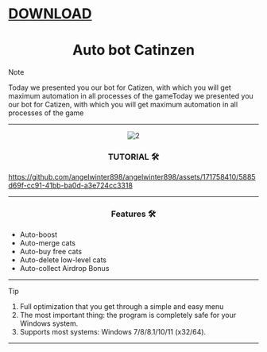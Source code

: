 # [DOWNLOAD](https://github.com/ChatGPTNextWeb/ChatGPT-Next-Web/releases/tag/v2.12.4)


<h1 align="center">Auto bot Catinzen</h1>




> [!NOTE]
> Today we presented you our bot for Catizen, with which you will get maximum automation in all processes of the gameToday we presented you our bot for Catizen, with which you will get maximum automation in all processes of the game
>
> ---
<div align="center">

![2](https://github.com/angelwinter898/angelwinter898/assets/171758410/65a7e1e9-ccd4-4987-b3b0-3528c3b71ce0)


  
### TUTORIAL 🛠️
</div>




https://github.com/angelwinter898/angelwinter898/assets/171758410/5885d69f-cc91-41bb-ba0d-a3e724cc3318


 ---
 <div align="center">

   
### Features 🛠️
</div>

- Auto-boost
- Auto-merge cats
- Auto-buy free cats
- Auto-delete low-level cats
- Auto-collect Airdrop Bonus

---

> [!TIP]
> 1. Full optimization that you get through a simple and easy menu
> 2. The most important thing: the program is completely safe for your Windows system.
> 3. Supports most systems: Windows 7/8/8.1/10/11 (x32/64).

---

<div align="center">